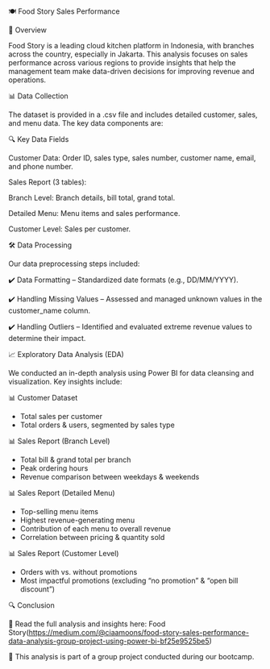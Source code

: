🍽️ Food Story Sales Performance

📌 Overview

Food Story is a leading cloud kitchen platform in Indonesia, with branches across the country, especially in Jakarta. This analysis focuses on sales performance across various regions to provide insights that help the management team make data-driven decisions for improving revenue and operations.

📊 Data Collection

The dataset is provided in a .csv file and includes detailed customer, sales, and menu data. The key data components are:

🔍 Key Data Fields

Customer Data: Order ID, sales type, sales number, customer name, email, and phone number.

Sales Report (3 tables):

Branch Level: Branch details, bill total, grand total.

Detailed Menu: Menu items and sales performance.

Customer Level: Sales per customer.

🛠️ Data Processing

Our data preprocessing steps included:

✔️ Data Formatting – Standardized date formats (e.g., DD/MM/YYYY).

✔️ Handling Missing Values – Assessed and managed unknown values in the customer_name column.

✔️ Handling Outliers – Identified and evaluated extreme revenue values to determine their impact.

📈 Exploratory Data Analysis (EDA)

We conducted an in-depth analysis using Power BI for data cleansing and visualization. Key insights include:

📊 Customer Dataset

- Total sales per customer
- Total orders & users, segmented by sales type

📊 Sales Report (Branch Level)

- Total bill & grand total per branch
- Peak ordering hours
- Revenue comparison between weekdays & weekends

📊 Sales Report (Detailed Menu)

- Top-selling menu items
- Highest revenue-generating menu
- Contribution of each menu to overall revenue
- Correlation between pricing & quantity sold

📊 Sales Report (Customer Level)

- Orders with vs. without promotions
- Most impactful promotions (excluding “no promotion” & “open bill discount”)

🔍 Conclusion

📢 Read the full analysis and insights here: Food Story(https://medium.com/@ciaamoons/food-story-sales-performance-data-analysis-group-project-using-power-bi-bf25e9525be5)

📍 This analysis is part of a group project conducted during our bootcamp.

